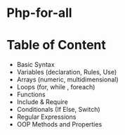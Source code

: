 # Php-for-all

# Table of Content

* Basic Syntax
* Variables (declaration, Rules, Use)
* Arrays (numeric, multidimensional)
* Loops (for, while , foreach)
* Functions
* Include & Require
* Conditionals (If Else, Switch)
* Regular Expressions
* OOP Methods and Properties